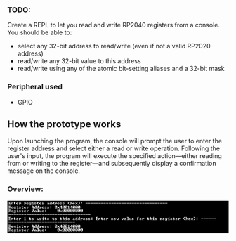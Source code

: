 ### TODO:

Create a REPL to let you read and write RP2040 registers from a console. You should be able to:
- select any 32-bit address to read/write (even if not a valid RP2020 address)
- read/write any 32-bit value to this address
- read/write using any of the atomic bit-setting aliases and a 32-bit mask


### Peripheral used

- GPIO


## How the prototype works

Upon launching the program, the console will prompt the user to enter the register address and select either a read or write operation. Following the user's input, the program will execute the specified action—either reading from or writing to the register—and subsequently display a confirmation message on the console.



### Overview:


![](lab2Output.PNG)